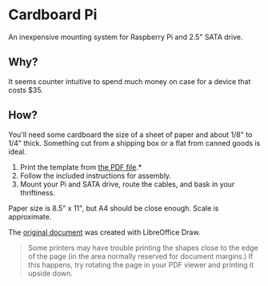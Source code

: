 # Cardboard Pi
An inexpensive mounting system for Raspberry Pi and 2.5" SATA drive.

## Why?
It seems counter intuitive to spend much money on case for a device that costs $35.

## How?
You'll need some cardboard the size of a sheet of paper and about 1/8" to 1/4" thick.
Something cut from a shipping box or a flat from canned goods is ideal.

1. Print the template from [the PDF file](CardboardPi.pdf).*
2. Follow the included instructions for assembly.
3. Mount your Pi and SATA drive, route the cables, and bask in your thriftiness.

Paper size is 8.5" x 11", but A4 should be close enough. Scale is approximate.

The [original document](CardboardPi.odg) was created with LibreOffice Draw.

>Some printers may have trouble printing the shapes close to the edge of the
>page (in the area normally reserved for document margins.) If this happens,
>try rotating the page in your PDF viewer and printing it upside down.
